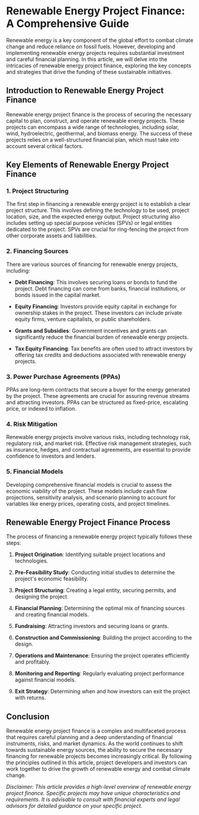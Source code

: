 # Renewable Energy Project Finance: A Comprehensive Guide

Renewable energy is a key component of the global effort to combat climate change and reduce reliance on fossil fuels. However, developing and implementing renewable energy projects requires substantial investment and careful financial planning. In this article, we will delve into the intricacies of renewable energy project finance, exploring the key concepts and strategies that drive the funding of these sustainable initiatives.

## Introduction to Renewable Energy Project Finance

Renewable energy project finance is the process of securing the necessary capital to plan, construct, and operate renewable energy projects. These projects can encompass a wide range of technologies, including solar, wind, hydroelectric, geothermal, and biomass energy. The success of these projects relies on a well-structured financial plan, which must take into account several critical factors.

## Key Elements of Renewable Energy Project Finance

### 1. Project Structuring

The first step in financing a renewable energy project is to establish a clear project structure. This involves defining the technology to be used, project location, size, and the expected energy output. Project structuring also includes setting up special purpose vehicles (SPVs) or legal entities dedicated to the project. SPVs are crucial for ring-fencing the project from other corporate assets and liabilities.

### 2. Financing Sources

There are various sources of financing for renewable energy projects, including:

- **Debt Financing**: This involves securing loans or bonds to fund the project. Debt financing can come from banks, financial institutions, or bonds issued in the capital market.

- **Equity Financing**: Investors provide equity capital in exchange for ownership stakes in the project. These investors can include private equity firms, venture capitalists, or public shareholders.

- **Grants and Subsidies**: Government incentives and grants can significantly reduce the financial burden of renewable energy projects.

- **Tax Equity Financing**: Tax benefits are often used to attract investors by offering tax credits and deductions associated with renewable energy projects.

### 3. Power Purchase Agreements (PPAs)

PPAs are long-term contracts that secure a buyer for the energy generated by the project. These agreements are crucial for assuring revenue streams and attracting investors. PPAs can be structured as fixed-price, escalating price, or indexed to inflation.

### 4. Risk Mitigation

Renewable energy projects involve various risks, including technology risk, regulatory risk, and market risk. Effective risk management strategies, such as insurance, hedges, and contractual agreements, are essential to provide confidence to investors and lenders.

### 5. Financial Models

Developing comprehensive financial models is crucial to assess the economic viability of the project. These models include cash flow projections, sensitivity analysis, and scenario planning to account for variables like energy prices, operating costs, and project timelines.

## Renewable Energy Project Finance Process

The process of financing a renewable energy project typically follows these steps:

1. **Project Origination**: Identifying suitable project locations and technologies.

2. **Pre-Feasibility Study**: Conducting initial studies to determine the project's economic feasibility.

3. **Project Structuring**: Creating a legal entity, securing permits, and designing the project.

4. **Financial Planning**: Determining the optimal mix of financing sources and creating financial models.

5. **Fundraising**: Attracting investors and securing loans or grants.

6. **Construction and Commissioning**: Building the project according to the design.

7. **Operations and Maintenance**: Ensuring the project operates efficiently and profitably.

8. **Monitoring and Reporting**: Regularly evaluating project performance against financial models.

9. **Exit Strategy**: Determining when and how investors can exit the project with returns.

## Conclusion

Renewable energy project finance is a complex and multifaceted process that requires careful planning and a deep understanding of financial instruments, risks, and market dynamics. As the world continues to shift towards sustainable energy sources, the ability to secure the necessary financing for renewable projects becomes increasingly critical. By following the principles outlined in this article, project developers and investors can work together to drive the growth of renewable energy and combat climate change.

*Disclaimer: This article provides a high-level overview of renewable energy project finance. Specific projects may have unique characteristics and requirements. It is advisable to consult with financial experts and legal advisors for detailed guidance on your specific project.*
